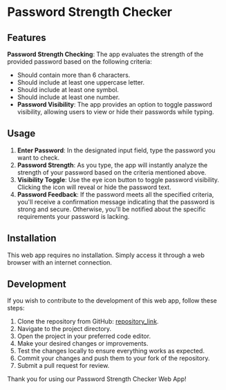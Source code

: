 # Password Strength Checker

## Features
 **Password Strength Checking**: The app evaluates the strength of the provided password based on the following criteria:
  - Should contain more than 6 characters.
  - Should include at least one uppercase letter.
  - Should include at least one symbol.
  - Should include at least one number.
- **Password Visibility**: The app provides an option to toggle password visibility, allowing users to view or hide their passwords while typing.

## Usage

1. **Enter Password**: In the designated input field, type the password you want to check.
2. **Password Strength**: As you type, the app will instantly analyze the strength of your password based on the criteria mentioned above.
3. **Visibility Toggle**: Use the eye icon button to toggle password visibility. Clicking the icon will reveal or hide the password text.
4. **Password Feedback**: If the password meets all the specified criteria, you'll receive a confirmation message indicating that the password is strong and secure. Otherwise, you'll be notified about the specific requirements your password is lacking.

## Installation

This web app requires no installation. Simply access it through a web browser with an internet connection.

## Development

If you wish to contribute to the development of this web app, follow these steps:

1. Clone the repository from GitHub: [repository_link].
2. Navigate to the project directory.
3. Open the project in your preferred code editor.
4. Make your desired changes or improvements.
5. Test the changes locally to ensure everything works as expected.
6. Commit your changes and push them to your fork of the repository.
7. Submit a pull request for review.

Thank you for using our Password Strength Checker Web App!

[repository_link]: agha-naveed.github.io/password-strength-checker
[email_address]: naveedabs31@gmail.com

